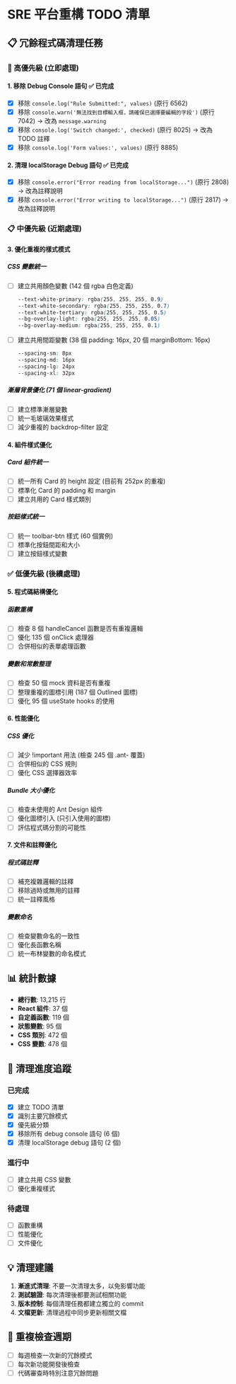 # SRE 平台重構 TODO 清單

## 📋 冗餘程式碼清理任務

### 🚨 高優先級 (立即處理)

#### 1. 移除 Debug Console 語句 ✅ 已完成
- [x] 移除 `console.log("Rule Submitted:", values)` (原行 6562)
- [x] 移除 `console.warn('無法找到目標輸入框，請確保已選擇要編輯的字段')` (原行 7042) → 改為 `message.warning`
- [x] 移除 `console.log('Switch changed:', checked)` (原行 8025) → 改為 TODO 註釋
- [x] 移除 `console.log('Form values:', values)` (原行 8885)

#### 2. 清理 localStorage Debug 語句 ✅ 已完成
- [x] 移除 `console.error("Error reading from localStorage...")` (原行 2808) → 改為註釋說明
- [x] 移除 `console.error("Error writing to localStorage...")` (原行 2817) → 改為註釋說明

### 📋 中優先級 (近期處理)

#### 3. 優化重複的樣式模式

##### CSS 變數統一
- [ ] 建立共用顏色變數 (142 個 rgba 白色定義)
  ```css
  --text-white-primary: rgba(255, 255, 255, 0.9)
  --text-white-secondary: rgba(255, 255, 255, 0.7)
  --text-white-tertiary: rgba(255, 255, 255, 0.5)
  --bg-overlay-light: rgba(255, 255, 255, 0.05)
  --bg-overlay-medium: rgba(255, 255, 255, 0.1)
  ```

- [ ] 建立共用間距變數 (38 個 padding: 16px, 20 個 marginBottom: 16px)
  ```css
  --spacing-sm: 8px
  --spacing-md: 16px
  --spacing-lg: 24px
  --spacing-xl: 32px
  ```

##### 漸層背景優化 (71 個 linear-gradient)
- [ ] 建立標準漸層變數
- [ ] 統一毛玻璃效果樣式
- [ ] 減少重複的 backdrop-filter 設定

#### 4. 組件樣式優化

##### Card 組件統一
- [ ] 統一所有 Card 的 height 設定 (目前有 252px 的重複)
- [ ] 標準化 Card 的 padding 和 margin
- [ ] 建立共用的 Card 樣式類別

##### 按鈕樣式統一
- [ ] 統一 toolbar-btn 樣式 (60 個實例)
- [ ] 標準化按鈕間距和大小
- [ ] 建立按鈕樣式變數

### ✅ 低優先級 (後續處理)

#### 5. 程式碼結構優化

##### 函數重構
- [ ] 檢查 8 個 handleCancel 函數是否有重複邏輯
- [ ] 優化 135 個 onClick 處理器
- [ ] 合併相似的表單處理函數

##### 變數和常數整理
- [ ] 檢查 50 個 mock 資料是否有重複
- [ ] 整理重複的圖標引用 (187 個 Outlined 圖標)
- [ ] 優化 95 個 useState hooks 的使用

#### 6. 性能優化

##### CSS 優化
- [ ] 減少 !important 用法 (檢查 245 個 .ant- 覆蓋)
- [ ] 合併相似的 CSS 規則
- [ ] 優化 CSS 選擇器效率

##### Bundle 大小優化
- [ ] 檢查未使用的 Ant Design 組件
- [ ] 優化圖標引入 (只引入使用的圖標)
- [ ] 評估程式碼分割的可能性

#### 7. 文件和註釋優化

##### 程式碼註釋
- [ ] 補充複雜邏輯的註釋
- [ ] 移除過時或無用的註釋
- [ ] 統一註釋風格

##### 變數命名
- [ ] 檢查變數命名的一致性
- [ ] 優化長函數名稱
- [ ] 統一布林變數的命名模式

## 📊 統計數據

- **總行數**: 13,215 行
- **React 組件**: 37 個
- **自定義函數**: 119 個
- **狀態變數**: 95 個
- **CSS 類別**: 472 個
- **CSS 變數**: 478 個

## 🎯 清理進度追蹤

### 已完成
- [x] 建立 TODO 清單
- [x] 識別主要冗餘模式
- [x] 優先級分類
- [x] 移除所有 debug console 語句 (6 個)
- [x] 清理 localStorage debug 語句 (2 個)

### 進行中
- [ ] 建立共用 CSS 變數
- [ ] 優化重複樣式

### 待處理
- [ ] 函數重構
- [ ] 性能優化
- [ ] 文件優化

## 💡 清理建議

1. **漸進式清理**: 不要一次清理太多，以免影響功能
2. **測試驗證**: 每次清理後都要測試相關功能
3. **版本控制**: 每個清理任務都建立獨立的 commit
4. **文檔更新**: 清理過程中同步更新相關文檔

## 🔄 重複檢查週期

- [ ] 每週檢查一次新的冗餘模式
- [ ] 每次新功能開發後檢查
- [ ] 代碼審查時特別注意冗餘問題
